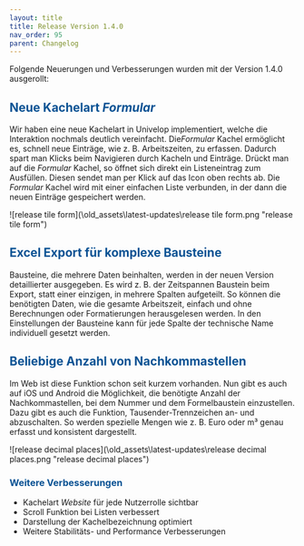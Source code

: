 ```yaml
---
layout: title
title: Release Version 1.4.0
nav_order: 95
parent: Changelog
---
```


Folgende Neuerungen und Verbesserungen wurden mit der Version 1.4.0 ausgerollt:

## <span style="color:#0b5394">**Neue Kachelart _Formular_**</span>

Wir haben eine neue Kachelart in Univelop implementiert, welche die Interaktion nochmals deutlich vereinfacht. Die*Formular* Kachel ermöglicht es, schnell neue Einträge, wie z. B. Arbeitszeiten, zu erfassen. Dadurch spart man Klicks beim Navigieren durch Kacheln und Einträge.
Drückt man auf die _Formular_ Kachel, so öffnet sich direkt ein Listeneintrag zum Ausfüllen. Diesen sendet man per Klick auf das Icon oben rechts ab.
Die _Formular_ Kachel wird mit einer einfachen Liste verbunden, in der dann die neuen Einträge gespeichert werden.

![release tile form](\old_assets\latest-updates\release tile form.png "release tile form")

## <span style="color:#0b5394">**Excel Export für komplexe Bausteine**</span>

Bausteine, die mehrere Daten beinhalten, werden in der neuen Version detaillierter ausgegeben. Es wird z. B. der Zeitspannen Baustein beim Export, statt einer einzigen, in mehrere Spalten aufgeteilt. So können die benötigten Daten, wie die gesamte Arbeitszeit, einfach und ohne Berechnungen oder Formatierungen herausgelesen werden. In den Einstellungen der Bausteine kann für jede Spalte der technische Name individuell gesetzt werden.

## <span style="color:#0b5394">**Beliebige Anzahl von Nachkommastellen**</span>

Im Web ist diese Funktion schon seit kurzem vorhanden. Nun gibt es auch auf iOS und Android die Möglichkeit, die benötigte Anzahl der Nachkommastellen, bei dem Nummer und dem Formelbaustein einzustellen.
Dazu gibt es auch die Funktion, Tausender-Trennzeichen an- und abzuschalten. So werden spezielle Mengen wie z. B. Euro oder m³ genau erfasst und konsistent dargestellt.

![release decimal places](\old_assets\latest-updates\release decimal places.png "release decimal places")

### <span style="color:#0b5394">**Weitere Verbesserungen**</span>

-   Kachelart _Website_ für jede Nutzerrolle sichtbar
-   Scroll Funktion bei Listen verbessert
-   Darstellung der Kachelbezeichnung optimiert
-   Weitere Stabilitäts- und Performance Verbesserungen
